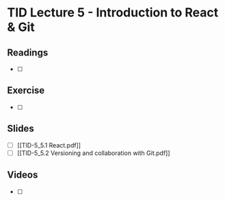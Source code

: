 # TID Lecture 5 - Introduction to React & Git

## Readings
- [ ] 

## Exercise
- [ ] 

## Slides
- [ ] [[TID-5_5.1 React.pdf]]
- [ ] [[TID-5_5.2 Versioning and collaboration with Git.pdf]]

## Videos
- [ ] 